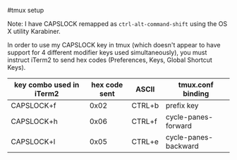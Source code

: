 #tmux setup

Note:  I have CAPSLOCK remapped as `ctrl-alt-command-shift` using the OS X utility Karabiner.  

In order to use my CAPSLOCK key in tmux (which doesn't appear to have support for 4 different modifier keys used simultaneously), you must instruct iTerm2 to send hex codes (Preferences, Keys, Global Shortcut Keys).

| key combo used in iTerm2 | hex code sent | ASCII  | tmux.conf binding    |
| ------------------------ | ------------- | ------ | -------------------- |
| CAPSLOCK+f               | 0x02          | CTRL+b | prefix key           |
| CAPSLOCK+h               | 0x06          | CTRL+f | cycle-panes-forward  |
| CAPSLOCK+l               | 0x05          | CTRL+e | cycle-panes-backward |

